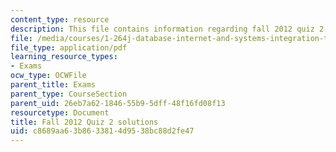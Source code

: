 ```yaml
---
content_type: resource
description: This file contains information regarding fall 2012 quiz 2 solutions.
file: /media/courses/1-264j-database-internet-and-systems-integration-technologies-fall-2013/c8689aa63b8633814d9538bc88d2fe47_MIT1_264JF13_F12_Q2_sol.pdf
file_type: application/pdf
learning_resource_types:
- Exams
ocw_type: OCWFile
parent_title: Exams
parent_type: CourseSection
parent_uid: 26eb7a62-1846-55b9-5dff-48f16fd08f13
resourcetype: Document
title: Fall 2012 Quiz 2 solutions
uid: c8689aa6-3b86-3381-4d95-38bc88d2fe47
---
```

